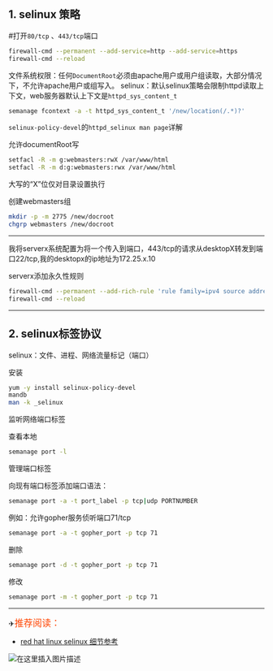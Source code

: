 

## 1. selinux 策略
#打开`80/tcp` 、`443/tcp`端口

```bash
firewall-cmd --permanent --add-service=http --add-service=https
firewall-cmd --reload
```

文件系统权限：任何`DocumentRoot`必须由apache用户或用户组读取，大部分情况下，不允许apache用户或组写入。
selinux：默认selinux策略会限制httpd读取上下文，web服务器默认上下文是`httpd_sys_content_t`

```bash
semanage fcontext -a -t httpd_sys_content_t '/new/location(/.*)?'
```

`selinux-policy-devel`的`httpd_selinux man page`详解

允许documentRoot写

```bash
setfacl -R -m g:webmasters:rwX /var/www/html
setfacl -R -m d:g:webmasters:rwx /var/www/html
```

大写的“X”位仅对目录设置执行

创建webmasters组

```bash
mkdir -p -m 2775 /new/docroot
chgrp webmasters /new/docroot
```

---------------------

我将serverx系统配置为将一个传入到端口，443/tcp的请求从desktopX转发到端口22/tcp,我的desktopx的ip地址为172.25.x.10

serverx添加永久性规则

```bash
firewall-cmd --permanent --add-rich-rule 'rule family=ipv4 source address=172.25.x.10/32 forward-port port=443 protocol=tcp to-port=22'
firewall-cmd --reload
```



-----
## 2. selinux标签协议

selinux：文件、进程、网络流量标记（端口）

安装

```bash
yum -y install selinux-policy-devel
mandb
man -k _selinux
```

监听网络端口标签


查看本地

```bash
semanage port -l
```


管理端口标签

向现有端口标签添加端口语法：

```bash
semanage port -a -t port_label -p tcp|udp PORTNUMBER
```

例如：允许gopher服务侦听端口71/tcp

```bash
semanage port -a -t gopher_port -p tcp 71
```

删除

```bash
semanage port -d -t gopher_port -p tcp 71
```

修改

```bash
semanage port -m -t gopher_port -p tcp 71
```
---
✈<font color=	#FF4500 size=4 style="font-family:Courier New">推荐阅读：</font>

-  [red hat linux selinux 细节参考](https://access.redhat.com/documentation/en-us/red_hat_enterprise_linux/7/html/selinux_users_and_administrators_guide/index)



![在这里插入图片描述](https://img-blog.csdnimg.cn/f83763541592452294366d320af38f16.gif#pic_center)

